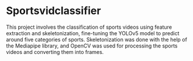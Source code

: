 # Sportsvidclassifier

This project involves the classification of sports videos using feature extraction and skeletonization,
fine-tuning the YOLOv5 model to predict around five categories of sports. Skeletonization was done
with the help of the Mediapipe library, and OpenCV was used for processing the sports videos and
converting them into frames.
